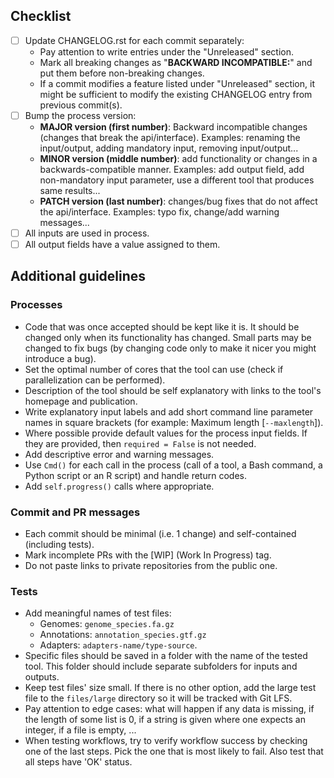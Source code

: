 ## Checklist
<!--
Mark an `[x]` for completed items.
-->

* [ ] Update CHANGELOG.rst for each commit separately:
  * Pay attention to write entries under the "Unreleased" section.
  * Mark all breaking changes as "**BACKWARD INCOMPATIBLE:**" and put them
    before non-breaking changes.
  * If a commit modifies a feature listed under "Unreleased" section,
    it might be sufficient to modify the existing CHANGELOG entry from previous
    commit(s).
* [ ] Bump the process version:
  * **MAJOR version (first number)**: Backward incompatible changes (changes
    that break the api/interface). Examples: renaming the input/output, adding
    mandatory input, removing input/output...
  * **MINOR version (middle number)**: add functionality or changes in a
    backwards-compatible manner. Examples: add output field, add non-mandatory
    input parameter, use a different tool that produces same results...
  * **PATCH version (last number)**: changes/bug fixes that do not affect
    the api/interface. Examples: typo fix, change/add warning messages...
* [ ] All inputs are used in process.
* [ ] All output fields have a value assigned to them.

<!--
Read the following guidelines and remove them before opening the pull request.
-->

## Additional guidelines

### Processes ###

* Code that was once accepted should be kept like it is. It should be changed
  only when its functionality has changed. Small parts may be changed
  to fix bugs (by changing code only to make it nicer you might introduce a bug).
* Set the optimal number of cores that the tool can use (check if parallelization
  can be performed).
* Description of the tool should be self explanatory with links to the tool's
  homepage and publication.
* Write explanatory input labels and add short command line parameter names
  in square brackets (for example: Maximum length [``--maxlength``]).
* Where possible provide default values for the process input fields.
  If they are provided, then ``required = False`` is not needed.
* Add descriptive error and warning messages.
* Use ``Cmd()`` for each call in the process (call of a tool, a
  Bash command, a Python script or an R script) and handle return codes.
* Add ``self.progress()`` calls where appropriate.

### Commit and PR messages ###

* Each commit should be minimal (i.e. 1 change) and self-contained (including
  tests).
* Mark incomplete PRs with the [WIP] (Work In Progress) tag.
* Do not paste links to private repositories from the public one.

### Tests ###

* Add meaningful names of test files:
  * Genomes: ``genome_species.fa.gz``
  * Annotations: ``annotation_species.gtf.gz``
  * Adapters: ``adapters-name/type-source``.
* Specific files should be saved in a folder with the name of the tested tool.
  This folder should include separate subfolders for inputs and outputs.
* Keep test files' size small. If there is no other option, add the large
  test file to the ``files/large`` directory so it will be tracked with Git LFS.
* Pay attention to edge cases: what will happen if any data is
  missing, if the length of some list is 0, if a string is given where one
  expects an integer, if a file is empty, ...
* When testing workflows, try to verify workflow success by checking one
  of the last steps. Pick the one that is most likely to fail. Also test
  that all steps have 'OK' status.

<!--
Thanks!
-->

